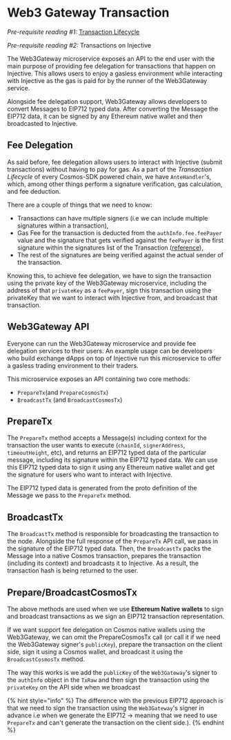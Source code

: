# Web3 Gateway Transaction

_Pre-requisite reading #1:_ [Transaction Lifecycle](https://docs.cosmos.network/main/basics/tx-lifecycle)

_Pre-requisite reading #2:_ Transactions on Injective

The Web3Gateway microservice exposes an API to the end user with the main purpose of providing fee delegation for transactions that happen on Injective. This allows users to enjoy a gasless environment while interacting with Injective as the gas is paid for by the runner of the Web3Gateway service.

Alongside fee delegation support, Web3Gateway allows developers to convert Messages to EIP712 typed data. After converting the Message the EIP712 data, it can be signed by any Ethereum native wallet and then broadcasted to Injective.

## Fee Delegation

As said before, fee delegation allows users to interact with Injective (submit transactions) without having to pay for gas. As a part of the _Transaction Lifecycle_ of every Cosmos-SDK powered chain, we have `AnteHandler`'s, which, among other things perform a signature verification, gas calculation, and fee deduction.

There are a couple of things that we need to know:

* Transactions can have multiple signers (i.e we can include multiple signatures within a transaction),
* Gas Fee for the transaction is deducted from the `authInfo.fee.feePayer` value and the signature that gets verified against the `feePayer` is the first signature within the signatures list of the Transaction ([reference](https://github.com/cosmos/cosmos-sdk/blob/e2d6cbdeb55555893ffde3f2ae0ed6db7179fd0d/x/auth/ante/fee.go#L15-L24)),
* The rest of the signatures are being verified against the actual sender of the transaction.

Knowing this, to achieve fee delegation, we have to sign the transaction using the private key of the Web3Gateway microservice, including the address of that `privateKey` as a `feePayer`, sign this transaction using the privateKey that we want to interact with Injective from, and broadcast that transaction.

## Web3Gateway API

Everyone can run the Web3Gateway microservice and provide fee delegation services to their users. An example usage can be developers who build exchange dApps on top of Injective run this microservice to offer a gasless trading environment to their traders.

This microservice exposes an API containing two core methods:

* `PrepareTx`(and `PrepareCosmosTx`)
* `BroadcastTx` (and `BroadcastCosmosTx`)

## PrepareTx

The `PrepareTx` method accepts a Message(s) including context for the transaction the user wants to execute (`chainId`, `signerAddress`, `timeoutHeight`, etc), and returns an EIP712 typed data of the particular message, including its signature within the EIP712 typed data. We can use this EIP712 typed data to sign it using any Ethereum native wallet and get the signature for users who want to interact with Injective.

The EIP712 typed data is generated from the proto definition of the Message we pass to the `PrepareTx` method.

## BroadcastTx

The `BroadcastTx` method is responsible for broadcasting the transaction to the node. Alongside the full response of the `PrepareTx` API call, we pass in the signature of the EIP712 typed data. Then, the `BroadcastTx` packs the Message into a native Cosmos transaction, prepares the transaction (including its context) and broadcasts it to Injective. As a result, the transaction hash is being returned to the user.

## Prepare/BroadcastCosmosTx

The above methods are used when we use **Ethereum Native wallets** to sign and broadcast transactions as we sign an EIP712 transaction representation.&#x20;

If we want support fee delegation on Cosmos native wallets using the Web3Gateway, we can omit the PrepareCosmosTx call (or call it if we need the Web3Gateway signer's `publicKey`), prepare the transaction on the client side, sign it using a Cosmos wallet, and broadcast it using the `BroadcastCosmosTx` method.&#x20;

The way this works is we add the `publicKey` of the `Web3Gateway`'s signer to the `authInfo` object in the `TxRaw` and then sign the transaction using the `privateKey` on the API side when we broadcast&#x20;

{% hint style="info" %}
The difference with the previous EIP712 approach is that we need to sign the transaction using the `Web3Gateway`'s signer in advance i.e when we generate the EIP712 -> meaning that we need to use `PrepareTx` and can't generate the transaction on the client side.).
{% endhint %}
